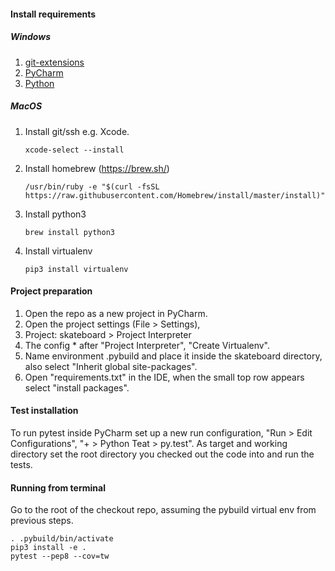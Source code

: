 #### Install requirements
##### Windows

1. [git-extensions](https://gitextensions.github.io/)
2. [PyCharm](https://www.jetbrains.com/pycharm/download)
3. [Python](https://www.python.org/downloads/)  

##### MacOS

1. Install git/ssh e.g. Xcode.

       xcode-select --install

2. Install homebrew (https://brew.sh/)

       /usr/bin/ruby -e "$(curl -fsSL https://raw.githubusercontent.com/Homebrew/install/master/install)"

3. Install python3

       brew install python3

4. Install virtualenv

       pip3 install virtualenv

#### Project preparation

1. Open the repo as a new project in PyCharm.
2. Open the project settings (File > Settings),
3. Project: skateboard > Project Interpreter
4. The config * after "Project Interpreter", "Create Virtualenv".
5. Name environment .pybuild and place it inside the skateboard directory, also 
    select "Inherit global site-packages".
6. Open "requirements.txt" in the IDE, when the small top row appears select
    "install packages".

#### Test installation

To run pytest inside PyCharm set up a new run configuration, "Run > Edit Configurations",
"+ > Python Teat > py.test". As target and working directory set the root directory you
checked out the code into and run the tests.


#### Running from terminal

Go to the root of the checkout repo, assuming the pybuild virtual env
from previous steps.

    . .pybuild/bin/activate
    pip3 install -e .
    pytest --pep8 --cov=tw